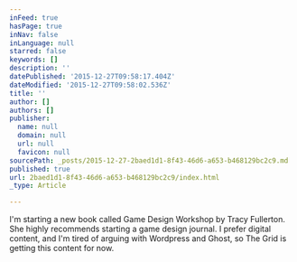 ```yaml
---
inFeed: true
hasPage: true
inNav: false
inLanguage: null
starred: false
keywords: []
description: ''
datePublished: '2015-12-27T09:58:17.404Z'
dateModified: '2015-12-27T09:58:02.536Z'
title: ''
author: []
authors: []
publisher:
  name: null
  domain: null
  url: null
  favicon: null
sourcePath: _posts/2015-12-27-2baed1d1-8f43-46d6-a653-b468129bc2c9.md
published: true
url: 2baed1d1-8f43-46d6-a653-b468129bc2c9/index.html
_type: Article

---
```

I'm starting a new book called Game Design Workshop by Tracy Fullerton. She highly recommends starting a game design journal. I prefer digital content, and I'm tired of arguing with Wordpress and Ghost, so The Grid is getting this content for now.